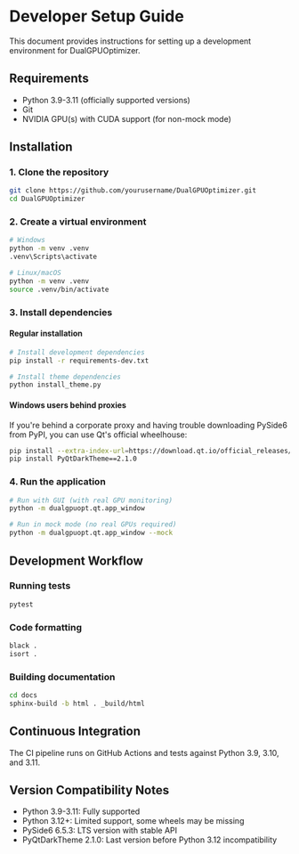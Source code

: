 # Developer Setup Guide

This document provides instructions for setting up a development environment for DualGPUOptimizer.

## Requirements

- Python 3.9-3.11 (officially supported versions)
- Git
- NVIDIA GPU(s) with CUDA support (for non-mock mode)

## Installation

### 1. Clone the repository

```bash
git clone https://github.com/yourusername/DualGPUOptimizer.git
cd DualGPUOptimizer
```

### 2. Create a virtual environment

```bash
# Windows
python -m venv .venv
.venv\Scripts\activate

# Linux/macOS
python -m venv .venv
source .venv/bin/activate
```

### 3. Install dependencies

#### Regular installation

```bash
# Install development dependencies
pip install -r requirements-dev.txt

# Install theme dependencies
python install_theme.py
```

#### Windows users behind proxies

If you're behind a corporate proxy and having trouble downloading PySide6 from PyPI, you can use Qt's official wheelhouse:

```bash
pip install --extra-index-url=https://download.qt.io/official_releases/QtForPython PySide6==6.5.3
pip install PyQtDarkTheme==2.1.0
```

### 4. Run the application

```bash
# Run with GUI (with real GPU monitoring)
python -m dualgpuopt.qt.app_window

# Run in mock mode (no real GPUs required)
python -m dualgpuopt.qt.app_window --mock
```

## Development Workflow

### Running tests

```bash
pytest
```

### Code formatting

```bash
black .
isort .
```

### Building documentation

```bash
cd docs
sphinx-build -b html . _build/html
```

## Continuous Integration

The CI pipeline runs on GitHub Actions and tests against Python 3.9, 3.10, and 3.11.

## Version Compatibility Notes

- Python 3.9-3.11: Fully supported
- Python 3.12+: Limited support, some wheels may be missing
- PySide6 6.5.3: LTS version with stable API
- PyQtDarkTheme 2.1.0: Last version before Python 3.12 incompatibility 
